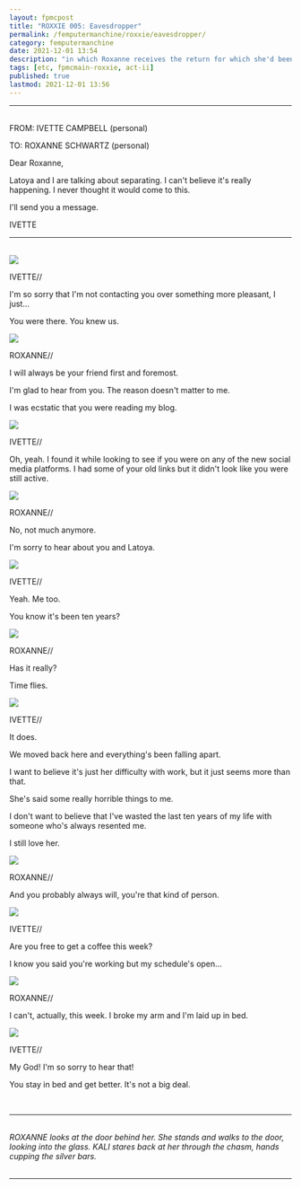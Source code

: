 ```yaml
---
layout: fpmcpost
title: "ROXXIE 005: Eavesdropper"
permalink: /femputermanchine/roxxie/eavesdropper/
category: femputermanchine
date: 2021-12-01 13:54
description: "in which Roxanne receives the return for which she'd been hoping"
tags: [etc, fpmcmain-roxxie, act-ii]
published: true
lastmod: 2021-12-01 13:56
---
```

[//]: # ( 12/01/21  -added)

*****

<br>FROM: IVETTE CAMPBELL (personal)

TO: ROXANNE SCHWARTZ (personal)

Dear Roxanne,

Latoya and I are talking about separating. I can't believe it's really happening. I never thought it would come to this.

I'll send you a message.

IVETTE

*****
<br>
<div class="chat-box">
<img src="{{ site.url }}/assets/tb/ivette05.jpg" class="chat-portrait" />
<p class="ppl-sez">IVETTE//</p>
<p class="ppl-sez">I'm so sorry that I'm not contacting you over something more pleasant, I just...</p>
<p class="ppl-sez">You were there. You knew us.</p>
</div>

<div class="chat-box">
<img src="{{ site.url }}/assets/tb/roxanne-tb.jpg" class="chat-portrait" />
<p class="ppl-sez">ROXANNE//</p>
<p class="ppl-sez">I will always be your friend first and foremost.</p>
<p class="ppl-sez">I'm glad to hear from you. The reason doesn't matter to me.</p>
<p class="ppl-sez">I was ecstatic that you were reading my blog.</p>
</div>

<div class="chat-box">
<img src="{{ site.url }}/assets/tb/ivette05.jpg" class="chat-portrait" />
<p class="ppl-sez">IVETTE//</p>
<p class="ppl-sez">Oh, yeah. I found it while looking to see if you were on any of the new social media platforms. I had some of your old links but it didn't look like you were still active.</p>
</div>

<div class="chat-box">
<img src="{{ site.url }}/assets/tb/roxanne-tb.jpg" class="chat-portrait" />
<p class="ppl-sez">ROXANNE//</p>
<p class="ppl-sez">No, not much anymore.</p>
<p class="ppl-sez">I'm sorry to hear about you and Latoya.</p>
</div>

<div class="chat-box">
<img src="{{ site.url }}/assets/tb/ivette05.jpg" class="chat-portrait" />
<p class="ppl-sez">IVETTE//</p>
<p class="ppl-sez">Yeah. Me too.</p>
<p class="ppl-sez">You know it's been ten years?</p>
</div>

<div class="chat-box">
<img src="{{ site.url }}/assets/tb/roxanne-tb.jpg" class="chat-portrait" />
<p class="ppl-sez">ROXANNE//</p>
<p class="ppl-sez">Has it really?</p>
<p class="ppl-sez">Time flies.</p>
</div>

<div class="chat-box">
<img src="{{ site.url }}/assets/tb/ivette05.jpg" class="chat-portrait" />
<p class="ppl-sez">IVETTE//</p>
<p class="ppl-sez">It does.</p>
<p class="ppl-sez">We moved back here and everything's been falling apart.</p>
<p class="ppl-sez">I want to believe it's just her difficulty with work, but it just seems more than that.</p>
<p class="ppl-sez">She's said some really horrible things to me.</p>
<p class="ppl-sez">I don't want to believe that I've wasted the last ten years of my life with someone who's always resented me.</p>
<p class="ppl-sez">I still love her.</p>
</div>

<div class="chat-box">
<img src="{{ site.url }}/assets/tb/roxanne-tb.jpg" class="chat-portrait" />
<p class="ppl-sez">ROXANNE//</p>
<p class="ppl-sez">And you probably always will, you're that kind of person.</p>
</div>

<div class="chat-box">
<img src="{{ site.url }}/assets/tb/ivette05.jpg" class="chat-portrait" />
<p class="ppl-sez">IVETTE//</p>
<p class="ppl-sez">Are you free to get a coffee this week?</p>
<p class="ppl-sez">I know you said you're working but my schedule's open...</p>
</div>

<div class="chat-box">
<img src="{{ site.url }}/assets/tb/roxanne-tb.jpg" class="chat-portrait" />
<p class="ppl-sez">ROXANNE//</p>
<p class="ppl-sez">I can't, actually, this week. I broke my arm and I'm laid up in bed.</p>
</div>

<div class="chat-box">
<img src="{{ site.url }}/assets/tb/ivette05.jpg" class="chat-portrait" />
<p class="ppl-sez">IVETTE//</p>
<p class="ppl-sez">My God! I'm so sorry to hear that!</p>
<p class="ppl-sez">You stay in bed and get better. It's not a big deal.</p>
</div>
<br>

*****
<br><i>ROXANNE looks at the door behind her. She stands and walks to the door, looking into the glass.  KALI stares back at her through the chasm, hands cupping the silver bars.</i>
<br><br>

*****

